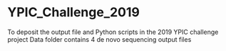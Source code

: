 # YPIC_Challenge_2019
To deposit the output file and Python scripts in the 2019 YPIC challenge project
Data folder contains 4 de novo sequencing output files
